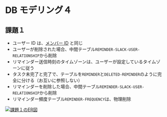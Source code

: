 # DB モデリング４

## 課題１

- ユーザー ID は、[メンバー ID](https://help.receptionist.jp/?p=1100) と同じ
- ユーザーが削除された場合、中間テーブル`REMINDER-SLACK-USER-RELATIONSHIP`から削除
- リマインダー送信時刻のタイムゾーンは、ユーザーが設定しているタイムゾーンに従う
- タスク未完了と完了で、テーブルを`REMINDER`と`DELETED-REMINDER`のように完全に分ける（お互いに参照しない）
- リマインダーを削除した場合、中間テーブル`REMINDER-SLACK-USER-RELATIONSHIP`から削除
- リマインダー頻度テーブル`REMINDER-FREQUENCY`は、物理削除

[![課題１のER図](https://mermaid.ink/img/pako:eNrVlF1v0lAYx7_KSW9dk5F41bsFSiRDNnlJZtKEHOkBmtAW-2KCsIS2UWFzZlczODSbwWUxkWlmjAK6D3NoHVf7Cp6WScvWcTGvvGlOz_n9n_M8z_mfU6cKMo8ohkJKTIAlBYqcxEmZ5Ep0lc5l2DRoNGharoM0ez-RirFp2l-i02xyJZtYS2XuJdYBAx6hiiyV1Lwmc9Jf_Jby2FqKpf8xxpy80fDl8TT7IMemog-JoAzVsN0W4vN5NUCMTbJZNuZHYACPKkhDfGghiwVzva9zEgCFMlSAwIP1VcBR2DrC1gib38g3EeMoF3gCFY_hBbVagbW8BEVE0PPD49-9gb27M6WQpItAE0T0VJbcZWyeYbOHrQNs_nJDWqcXo1YuG6UjEWZ5GTe7ZHwncpeML0ZtN8RmoPKwxD5i650X8RRbzUB6HlZU0GMdSYVangjiruD8-JPdf4ONDja3J01jfHY4ORjag6OrVYlIVWEJhW6BjW1strHRd_ZeTN6-nwrdGlUNilVQUBAkTc1DjajHP7tOa9fpmHZreBXUq7wPOvtfnb3PPhio-0bn-f3QVaTMapzWZT9rkRTDTs5TKEgUJD6gCpLY-O5pw5sbTM236fXDCeuv54fZsbiQt0xMsOG8_oCNLWzsYGvonLxyutMp72fS_LLh7HfJv2-LeZP_h97w7sIPbJ7Y_ZfjwfPbmeTarZ5rRHxxI25IzG5vTTq9uW2oJUpEiggFnjza3hYcpZWRiDiKIUMeFaFe0TyYoNOkWV7QZIViirCioiUK6pqcqUmF2cSUunz_L2c3_wA5Rops)](https://mermaid.live/edit#pako:eNrVlF1v0lAYx7_KSW9dk5F41bsFSiRDNnlJZtKEHOkBmtAW-2KCsIS2UWFzZlczODSbwWUxkWlmjAK6D3NoHVf7Cp6WScvWcTGvvGlOz_n9n_M8z_mfU6cKMo8ohkJKTIAlBYqcxEmZ5Ep0lc5l2DRoNGharoM0ez-RirFp2l-i02xyJZtYS2XuJdYBAx6hiiyV1Lwmc9Jf_Jby2FqKpf8xxpy80fDl8TT7IMemog-JoAzVsN0W4vN5NUCMTbJZNuZHYACPKkhDfGghiwVzva9zEgCFMlSAwIP1VcBR2DrC1gib38g3EeMoF3gCFY_hBbVagbW8BEVE0PPD49-9gb27M6WQpItAE0T0VJbcZWyeYbOHrQNs_nJDWqcXo1YuG6UjEWZ5GTe7ZHwncpeML0ZtN8RmoPKwxD5i650X8RRbzUB6HlZU0GMdSYVangjiruD8-JPdf4ONDja3J01jfHY4ORjag6OrVYlIVWEJhW6BjW1strHRd_ZeTN6-nwrdGlUNilVQUBAkTc1DjajHP7tOa9fpmHZreBXUq7wPOvtfnb3PPhio-0bn-f3QVaTMapzWZT9rkRTDTs5TKEgUJD6gCpLY-O5pw5sbTM236fXDCeuv54fZsbiQt0xMsOG8_oCNLWzsYGvonLxyutMp72fS_LLh7HfJv2-LeZP_h97w7sIPbJ7Y_ZfjwfPbmeTarZ5rRHxxI25IzG5vTTq9uW2oJUpEiggFnjza3hYcpZWRiDiKIUMeFaFe0TyYoNOkWV7QZIViirCioiUK6pqcqUmF2cSUunz_L2c3_wA5Rops)
